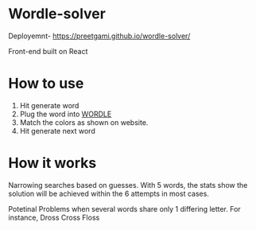 # Wordle-solver
Deployemnt- https://preetgami.github.io/wordle-solver/

Front-end built on React
# How to use
1. Hit generate word
2. Plug the word into [WORDLE](https://www.nytimes.com/games/wordle/index.html)
3. Match the colors as shown on website.
4. Hit generate next word


# How it works
Narrowing searches based on guesses. With 5 words, the stats show the solution will be achieved within the 6 attempts in most cases.

Potetinal Problems when several words share only 1 differing letter. For instance, 
Dross
Cross
Floss


